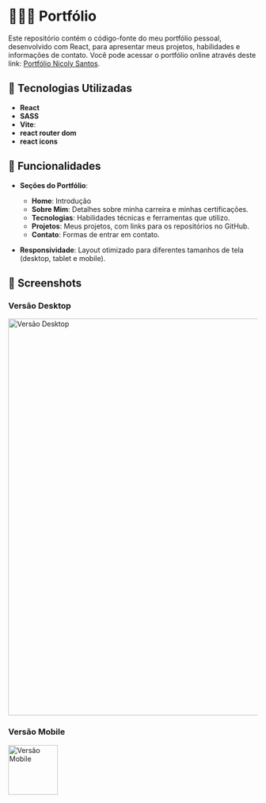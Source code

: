 # 👩🏻‍💻 Portfólio
Este repositório contém o código-fonte do meu portfólio pessoal, desenvolvido com React, para apresentar meus projetos, habilidades e informações de contato. Você pode acessar o portfólio online através deste link: [Portfólio Nicoly Santos](https://portfolionicoly.vercel.app).

## 🚀 Tecnologias Utilizadas

- **React**
- **SASS**
- **Vite**: 
- **react router dom**
- **react icons**

## 🎨 Funcionalidades

- **Seções do Portfólio**:
  - **Home**: Introdução 
  - **Sobre Mim**: Detalhes sobre minha carreira e minhas certificações.
  - **Tecnologias**: Habilidades técnicas e ferramentas que utilizo.
  - **Projetos**: Meus projetos, com links para os repositórios no GitHub.
  - **Contato**: Formas de entrar em contato.
  
- **Responsividade**: Layout otimizado para diferentes tamanhos de tela (desktop, tablet e mobile).


## 📸 Screenshots

### Versão Desktop
<img src="https://drive.google.com/uc?export=view&id=1J_kp7PqMz5OY2ViTzOc5CZkJBVOkNyxo" alt="Versão Desktop" width="800"/>

### Versão Mobile
<img src="https://drive.google.com/uc?export=view&id=1cBEnIbWEkFIf2JQPpNimG51T7fgk83Bn" alt="Versão Mobile" width="100"/>
